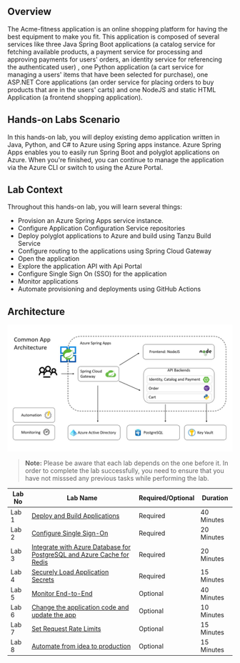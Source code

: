 ## Overview

The Acme-fitness application is an online shopping platform for having the best equipment to make you fit. This application is composed of several services like three Java Spring Boot applications (a catalog service for fetching available products, a payment service for processing and approving payments for users' orders, an identity service for referencing the authenticated user) ,
one Python application (a cart service for managing a users' items that have been selected for purchase), one ASP.NET Core applications (an order service for placing orders to buy products that are in the users' carts) and one NodeJS and static HTML Application (a frontend shopping application).

## Hands-on Labs Scenario
In this hands-on lab, you will deploy existing demo application written in Java, Python, and C# to Azure using Spring apps instance. Azure Spring Apps enables you to easily run Spring Boot and polyglot applications on Azure. When you're finished, you can continue to manage the application via the Azure CLI or switch to using the Azure Portal.

## Lab Context
Throughout this hands-on lab, you will learn several things:

- Provision an Azure Spring Apps service instance.
- Configure Application Configuration Service repositories
- Deploy polyglot applications to Azure and build using Tanzu Build Service
- Configure routing to the applications using Spring Cloud Gateway
- Open the application
- Explore the application API with Api Portal
- Configure Single Sign On (SSO) for the application
- Monitor applications
- Automate provisioning and deployments using GitHub Actions

## Architecture

![acme-fitness](Images/architecture.png)


> **Note:** Please be aware that each lab depends on the one before it. In order to complete the lab successfully, you need to ensure that you have not misssed any previous tasks while performing the lab.




| Lab No | Lab Name | Required/Optional | Duration |
| ------ | -------- | ----------------- | -------- |
| Lab 1 | [Deploy and Build Applications](https://raw.githubusercontent.com/CloudLabsAI-Azure/acme-fitness-store/Azure/lab-guide/Lab-1-Deploy-and-build-Application.md) | Required | 40 Minutes |
| Lab 2 | [Configure Single Sign-On](https://raw.githubusercontent.com/CloudLabsAI-Azure/acme-fitness-store/Azure/lab-guide/Lab-2-Configure-Single-Sign-On.md) | Required | 20 Minutes |
| Lab 3 | [Integrate with Azure Database for PostgreSQL and Azure Cache for Redis](https://raw.githubusercontent.com/CloudLabsAI-Azure/acme-fitness-store/Azure/lab-guide/Lab-3-Integrate-the-Azure-Database-for-PostgreSQL-and-Azure-Cache-for-Redis.md)| Required | 20 Minutes |
| Lab 4 | [Securely Load Application Secrets](https://raw.githubusercontent.com/CloudLabsAI-Azure/acme-fitness-store/Azure/lab-guide/Lab-4-Securely-Load-Application-Secrets.md) | Required | 15 Minutes |
| Lab 5 | [Monitor End-to-End](https://raw.githubusercontent.com/CloudLabsAI-Azure/acme-fitness-store/Azure/lab-guide/Lab-5-Monitor-End-to-End.md) | Optional | 40 Minutes|
| Lab 6 | [Change the application code and update the app](https://raw.githubusercontent.com/CloudLabsAI-Azure/acme-fitness-store/Azure/lab-guide/Lab-6-Change-the-application.md) | Optional | 10 Minutes |
| Lab 7 | [Set Request Rate Limits](https://raw.githubusercontent.com/CloudLabsAI-Azure/acme-fitness-store/Azure/lab-guide/Lab-7-Set-Request-Rate-Limits.md) | Optional | 15 Minutes |
| Lab 8 | [Automate from idea to production](https://raw.githubusercontent.com/CloudLabsAI-Azure/acme-fitness-store/Azure/lab-guide/Lab-8-Automate-from-idea-to-production.md) | Optional | 15 Minutes |

